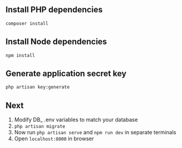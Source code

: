 ## Install PHP dependencies

```
composer install
```

## Install Node dependencies

```
npm install
```

## Generate application secret key

```
php artisan key:generate
```

## Next
1. Modify DB_ .env variables to match your database
2. `php artisan migrate`
3. Now run `php artisan serve` and `npm run dev` in separate terminals
4. Open `localhost:8000` in browser
